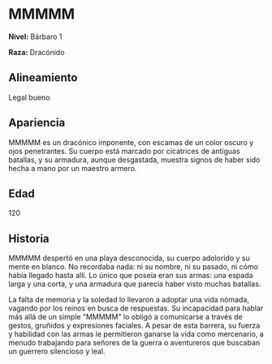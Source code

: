 # MMMMM

**Nivel:** Bárbaro 1

**Raza:** Dracónido

## Alineamiento
Legal bueno

## Apariencia
MMMMM es un dracónico imponente, con escamas de un color oscuro y ojos penetrantes. Su cuerpo está marcado por cicatrices de antiguas batallas, y su armadura, aunque desgastada, muestra signos de haber sido hecha a mano por un maestro armero.

## Edad
120

## Historia
MMMMM despertó en una playa desconocida, su cuerpo adolorido y su mente en blanco. No recordaba nada: ni su nombre, ni su pasado, ni cómo había llegado hasta allí. Lo único que poseía eran sus armas: una espada larga y una corta, y una armadura que parecía haber visto muchas batallas.

La falta de memoria y la soledad lo llevaron a adoptar una vida nómada, vagando por los reinos en busca de respuestas. Su incapacidad para hablar más allá de un simple "MMMMM" lo obligó a comunicarse a través de gestos, gruñidos y expresiones faciales. A pesar de esta barrera, su fuerza y habilidad con las armas le permitieron ganarse la vida como mercenario, a menudo trabajando para señores de la guerra o aventureros que buscaban un guerrero silencioso y leal.

